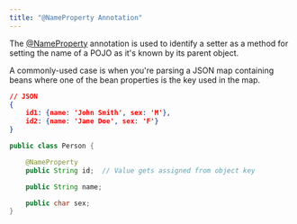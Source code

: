 ```yaml
---
title: "@NameProperty Annotation"
---
```


The [@NameProperty](../apidocs/org/apache/juneau/annotation/NameProperty.html) annotation is used to identify a setter as a method for setting the name of a POJO as it's known by its parent object.

A commonly-used case is when you're parsing a JSON map containing beans where one of the bean properties is the key used in the map.

```json
// JSON
{
    id1: {name: 'John Smith', sex: 'M'},
    id2: {name: 'Jane Doe', sex: 'F'}
}
```

```java
public class Person {

    @NameProperty
    public String id;  // Value gets assigned from object key

    public String name;

    public char sex;
}
```